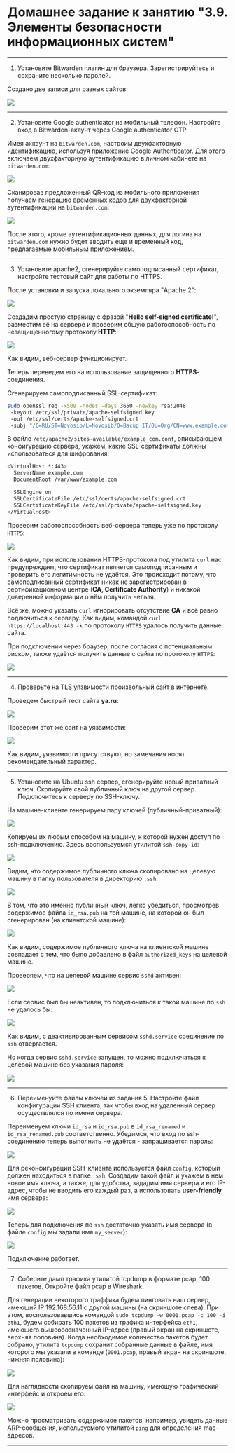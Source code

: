 # Домашнее задание к занятию "3.9. Элементы безопасности информационных систем"

---
1. Установите Bitwarden плагин для браузера. Зарегистрируйтесь и сохраните несколько паролей.

Создано две записи для разных сайтов:

![](bitwarden.png)

---
2. Установите Google authenticator на мобильный телефон. Настройте вход в Bitwarden-акаунт через Google authenticator OTP.

Имея аккаунт на `bitwarden.com`, настроим двухфакторную идентификацию, используя приложение Google Authenticator. Для этого включаем двухфакторную аутентификацию в личном кабинете на `bitwarden.com`:

![](bitwardencom.png)

Сканировав предложенный QR-код из мобильного приложения получаем генерацию временных кодов для двухфакторной аутентификации на `bitwarden.com`:

![](googleauth.png)

После этого, кроме аутентификационных данных, для логина на `bitwarden.com` нужно будет вводить еще и временный код, предлагаемые мобильным приложением. 

---
3. Установите apache2, сгенерируйте самоподписанный сертификат, настройте тестовый сайт для работы по HTTPS.

После установки и запуска локального экземляра "Apache 2":

![](apache2installed.png)

Создадим простую страницу с фразой "**Hello self-signed certificate!**", разместим её на сервере и проверим общую работоспособность по незащищенногому протоколу **HTTP**:

![](apache2http.png)

Как видим, веб-сервер функционирует.

Теперь переведем его на использование защищенного **HTTPS**-соединения.

Сгенерируем самоподписанный SSL-сертификат:

````bash
sudo openssl req -x509 -nodes -days 3650 -newkey rsa:2048
 -keyout /etc/ssl/private/apache-selfsigned.key 
 -out /etc/ssl/certs/apache-selfsigned.crt 
 -subj "/C=RU/ST=Novosib/L=Novosib/O=Bacup IT/OU=Org/CN=www.example.com"
````

В файле `/etc/apache2/sites-available/example_com.conf`, описывающем конфигурацию сервера, укажем, какие  SSL-сертификаты должны использоваться для шифрования:

````bash
<VirtualHost *:443>
  ServerName example.com
  DocumentRoot /var/www/example.com

  SSLEngine on
  SSLCertificateFile /etc/ssl/certs/apache-selfsigned.crt
  SSLCertificateKeyFile /etc/ssl/private/apache-selfsigned.key
</VirtualHost>
````

Проверим работоспособность веб-сервера теперь уже по протоколу `HTTPS`:

![](apache2https.png)

Как видим, при использовании HTTPS-протокола под утилита `curl` нас предупреждает, что сертификат является самоподписанным и проверить его легитимность не удаётся. Это происходит потому, что самоподписанный сертификат никак не зарегистрирован в сертификационном центре (**CA, Certificate Authority**) и никакой доверенной информации о нём получить нельзя. 

Всё же, можно указать `curl` игнорировать отсутствие **CA** и всё равно подлючиться к серверу. Как видим, командой `curl https://localhost:443 -k` по протоколу `HTTPS` удалось получить данные сайта.

При подключении через браузер, после согласия с потенциальным риском, также удаётся получить данные с сайта по протоколу `HTTPS`:

![](apache2httpsbrowser.png)

---
4. Проверьте на TLS уязвимости произвольный сайт в интернете.

Проведем быстрый тест сайта **ya.ru**:

![](yaruquicktest.png)

Проверим этот же сайт на уязвимости:

![](yaruvulnerabilities.png)

Как видим, уязвимости присутствуют, но замечания носят рекомендательный характер. 

---
5. Установите на Ubuntu ssh сервер, сгенерируйте новый приватный ключ. Скопируйте свой публичный ключ на другой сервер. Подключитесь к серверу по SSH-ключу.

На машине-клиенте генерируем пару ключей (публичный-приватный):

![](sshkeygenerated.png)

Копируем их любым способом на машину, к которой нужен доступ по ssh-подключению. Здесь воспользуемся утилитой `ssh-copy-id`:

![](sshcopyid.png)

Видим, что содержимое публичного ключа скопировано на целевую машину в папку пользователя в директорию `.ssh`:

![](sshcopied.png)

В том, что это именно публичный ключ, легко убедиться, просмотрев содержимое файла `id_rsa.pub` на той машине, на которой он был сгенерирован (на клиентской машине):

![](idrsapub.png)

Как видим, содержимое публичного ключа на клиентской машине совпадает с тем, что было добавлено в файл `authorized_keys` на целевой машине.

Проверяем, что на целевой машине сервис `sshd` активен:

![](sshdserviceup.png)

Если сервис был бы неактивен, то подключиться к такой машине по `ssh` не удалось бы:

![](sshdservicedown.png)

Как видим, с деактивированным сервисом `sshd.service` соединение по `ssh` отвергается.

Но когда сервис `sshd.service` запущен, то можно подключаться к целевой машине без указания пароля:

![](sshconnected.png)

---
6. Переименуйте файлы ключей из задания 5. Настройте файл конфигурации SSH клиента, так чтобы вход на удаленный сервер осуществлялся по имени сервера.

Переименуем ключи `id_rsa` и `id_rsa.pub` в `id_rsa_renamed` и `id_rsa_renamed.pub` соответственно. Убедимся, что вход по ssh-соединению теперь выполнить не удаётся - запрашивается пароль:

![](passwordasked.png)

Для реконфигурации SSH-клиента используется файл `config`, который должен находиться в папке `.ssh`. Создадим такой файл и укажем в нем новое имя ключа, а также, для удобства, зададим имя сервера и его IP-адрес, чтобы не вводить его каждый раз, а использовать **user-friendly** имя сервера:

![](sshconfigcreated.png)

Теперь для подключения по `ssh` достаточно указать имя сервера (в файле `config` мы задали имя `my_server`):

![](sshbyservername.png)

Подключение работает.

---
7. Соберите дамп трафика утилитой tcpdump в формате pcap, 100 пакетов. Откройте файл pcap в Wireshark.

Для генерации некоторого траффика будем пинговать наш сервер, имеющий IP 192.168.56.11 с другой машины (на скриншоте слева). При этом, воспользовавшись командой `sudo tcpdump -w 0001.pcap -c 100 -i eth1`, будем собирать 100 пакетов из трафика интерфейса `eth1`, имеющего вышеобозначенный IP-адрес (правый экран на скриншоте, верхняя половина). Когда необходимое количество пакетов будет собрано, утилита `tcpdump` сохранит собранные данные в файле, имя которого мы указали в команде (`0001.pcap`, правый экран на скриншоте, нижняя половина):  

![](tcpdump100.png)

Для наглядности скопируем файл на машину, имеющую графический интерфейс и откроем его:

![](wireshark.png)

Можно просматривать содержимое пакетов, например, увидеть данные ARP-сообщения, используемого утилитой `ping` для определения mac-адресов.

---
